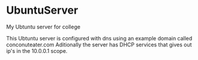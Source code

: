 # UbuntuServer
My Ubtuntu server for college

This Ubtuntu server is configured with dns using an example domain called conconuteater.com
Aditionally the server has DHCP services that gives out ip's in the 10.0.0.1 scope.
